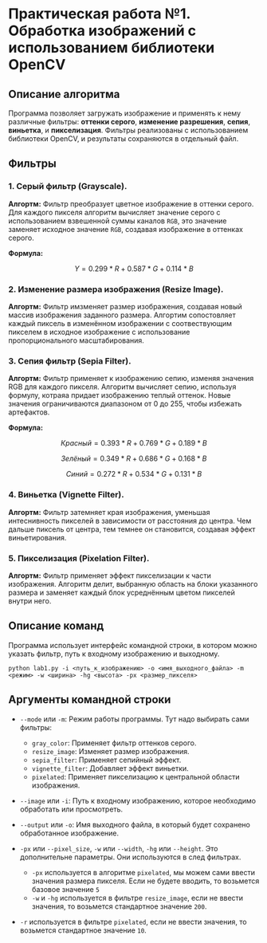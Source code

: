 # Практическая работа №1. Обработка изображений с использованием библиотеки OpenCV

## Описание алгоритма
Программа позволяет загружать изображение и применять к нему различные фильтры: **оттенки серого**, **изменение разрешения**, **сепия**, **виньетка**, и **пикселизация**. Фильтры реализованы с использованием библиотеки OpenCV, и результаты сохраняются в отдельный файл.

## Фильтры
### 1. Серый фильтр (Grayscale).
  **Алгортм:** Фильтр преобразует цветное изображение в оттенки серого. Для каждого пикселя алгоритм вычисляет значение серого с использованием взвешенной суммы каналов `RGB`, это значение заменяет исходное значение `RGB`, создавая изображение в оттенках серого.

  **Формула:**
```math
Y = 0.299 * R + 0.587 * G + 0.114 * B
```

### 2. Изменение размера изображения (Resize Image).
  **Алгортм:** Фильтр имзменяет размер изображения, создавая новый массив изображения заданного размера. Алгортим сопостовляет каждый пиксель в изменённом изображении с соотвествующим пикселем в исходное изображение с использование пропорционального масштабирования.

### 3. Сепия фильтр (Sepia Filter).
  **Алгортм:** Фильтр применяет к изображению сепию, изменяя значения RGB для каждого пикселя. Алгоритм вычисляет сепию, используя формулу, котраяа придает изображению теплый оттенок. Новые значения ограничиваются диапазоном от 0 до 255, чтобы избежать артефактов.

  **Формула:**
```math
Красный = 0.393 * R + 0.769 * G + 0.189 * B
```
```math
Зелёный = 0.349 * R + 0.686 * G + 0.168 * B
```
```math
Синий = 0.272 * R + 0.534 * G + 0.131 * B
```

### 4. Виньетка (Vignette Filter).
  **Алгортм:** Фильтр затемняет края изображения, уменьшая интеснивность пикселей в зависимости от расстояния до центра. Чем дальше пиксель от центра, тем темнее он становится, создавая эффект виньетирования.

### 5. Пикселизация (Pixelation Filter).
  **Алгортм:** Фильтр применяет эффект пикселизации к части изображения. Алгоритм делит, выбранную область на блоки указанного размера и заменяет каждый блок усреднённым цветом пикселей внутри него.


## Описание команд
Программа использует интерфейс командной строки, в котором можно указать фильтр, путь к входному изображению и выходному.

```
python lab1.py -i <путь_к_изображению> -o <имя_выходного_файла> -m <режим> -w <ширина> -hg <высота> -px <размер_пикселя>
```

## Аргументы командной строки
- `--mode` или `-m`: Режим работы программы. Тут надо выбирать сами фильтры:
  - `gray_color`: Применяет фильтр оттенков серого.
  - `resize_image`: Изменяет размер изображения.
  - `sepia_filter`: Применяет сепийный эффект.
  - `vignette_filter`: Добавляет эффект виньетки.
  - `pixelated`: Применяет пикселизацию к центральной области изображения.

- `--image` или `-i`: Путь к входному изображению, которое необходимо обработать или просмотреть.

- `--output` или `-o`: Имя выходного файла, в который будет сохранено обработанное изображение.

-  `-px` или `--pixel_size`, `-w` или `--width`, `-hg` или `--height`. Это дополнительне параметры. Они используются в след фильтрах.
   - `-px` используется в алгоритме `pixelated`, мы можем сами ввести значения размера пикселя. Если не будете вводить, то возьмется базовое значение `5`
   - `-w` и `-hg` используется в фильтре `resize_image`, если не ввести значения, то возьмется стандартное значение `200`.
- `-r` используется в фильтре `pixelated`, если не ввести значения, то возьмется стандартное значение `10`.
